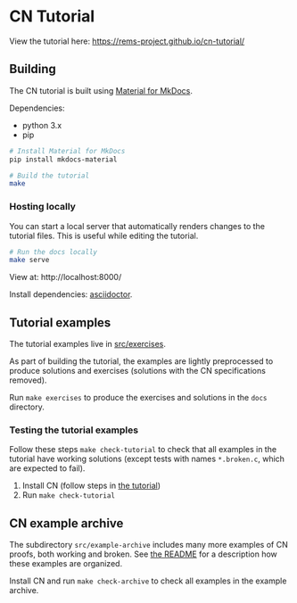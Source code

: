 # CN Tutorial

View the tutorial here: https://rems-project.github.io/cn-tutorial/

## Building

The CN tutorial is built using [Material for
MkDocs](https://squidfunk.github.io/mkdocs-material/).

Dependencies:
* python 3.x
* pip

```bash
# Install Material for MkDocs
pip install mkdocs-material

# Build the tutorial
make
```

### Hosting locally

You can start a local server that automatically renders changes to the tutorial
files.  This is useful while editing the tutorial.

```bash
# Run the docs locally
make serve
```

View at: http://localhost:8000/

Install dependencies: [asciidoctor](https://asciidoctor.org/).

## Tutorial examples

The tutorial examples live in [src/exercises](./src/exercises).

As part of building the tutorial, the examples are lightly preprocessed to
produce solutions and exercises (solutions with the CN specifications removed).

Run `make exercises` to produce the exercises and solutions in the `docs`
directory.

### Testing the tutorial examples

Follow these steps `make check-tutorial` to check that all examples in the tutorial have working solutions (except tests with names `*.broken.c`, which are expected to fail).

1. Install CN (follow steps in [the tutorial](https://rems-project.github.io/cn-tutorial/
))
2. Run `make check-tutorial`

## CN example archive 

The subdirectory `src/example-archive` includes many more examples of CN proofs, both working and broken. See [the README](./src/example-archive/README.md) for a description how these examples are organized. 

Install CN and run `make check-archive` to check all examples in the example archive. 
